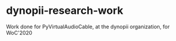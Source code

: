 # dynopii-research-work
Work done for PyVirtualAudioCable, at the dynopii organization, for WoC'2020
